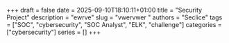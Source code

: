 +++ 
draft = false
date = 2025-09-10T18:10:11+01:00
title = "Security Project"
description = "ewrve"
slug = "vwervwer "
authors = "Seclice"
tags = ["SOC", "cybersecurity", "SOC Analyst", "ELK", "challenge"]
categories = ["cybersecurity"]
series = []
+++

 